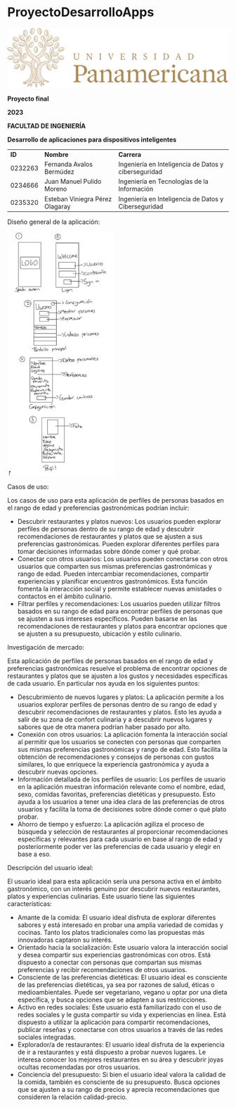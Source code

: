 # ProyectoDesarrolloApps


![alt_text](images/image1.png "image_tooltip")


 

 

 **Proyecto final**

**2023**

**FACULTAD DE INGENIERÍA**

**Desarrollo de aplicaciones para dispositivos inteligentes**

  


<table>
  <tr>
   <td rowspan="2" ><strong>ID</strong>
   </td>
   <td rowspan="2" ><strong>Nombre</strong>
   </td>
   <td rowspan="2" ><strong>Carrera</strong>
   </td>
  </tr>
  <tr>
  </tr>
  <tr>
   <td>0232263
   </td>
   <td>Fernanda Avalos Bermúdez
   </td>
   <td>Ingeniería en Inteligencia de Datos y ciberseguridad
   </td>
  </tr>
  <tr>
   <td>0234666
   </td>
   <td>Juan Manuel Pulido Moreno
   </td>
   <td>Ingeniería en Tecnologías de la Información
   </td>
  </tr>
  <tr>
   <td>0235320
   </td>
   <td>Esteban Viniegra Pérez Olagaray
   </td>
   <td>Ingeniería en Inteligencia de Datos y Ciberseguridad
   </td>
  </tr>
</table>


Diseño general de la aplicación:



![alt_text](images/image2.jpg "image_tooltip")


Casos de uso:

Los casos de uso para esta aplicación de perfiles de personas basados en el rango de edad y preferencias gastronómicas podrían incluir:



* Descubrir restaurantes y platos nuevos: Los usuarios pueden explorar perfiles de personas dentro de su rango de edad y descubrir recomendaciones de restaurantes y platos que se ajusten a sus preferencias gastronómicas. Pueden explorar diferentes perfiles para tomar decisiones informadas sobre dónde comer y qué probar.
* Conectar con otros usuarios: Los usuarios pueden conectarse con otros usuarios que comparten sus mismas preferencias gastronómicas y rango de edad. Pueden intercambiar recomendaciones, compartir experiencias y planificar encuentros gastronómicos. Esta función fomenta la interacción social y permite establecer nuevas amistades o contactos en el ámbito culinario.
* Filtrar perfiles y recomendaciones: Los usuarios pueden utilizar filtros basados en su rango de edad para encontrar perfiles de personas que se ajusten a sus intereses específicos. Pueden basarse en las recomendaciones de restaurantes y platos para encontrar opciones que se ajusten a su presupuesto, ubicación y estilo culinario.

Investigación de mercado:

Esta aplicación de perfiles de personas basados en el rango de edad y preferencias gastronómicas resuelve el problema de encontrar opciones de restaurantes y platos que se ajusten a los gustos y necesidades específicas de cada usuario. En particular nos ayuda en los siguientes puntos:



* Descubrimiento de nuevos lugares y platos: La aplicación permite a los usuarios explorar perfiles de personas dentro de su rango de edad y descubrir recomendaciones de restaurantes y platos. Esto les ayuda a salir de su zona de confort culinaria y a descubrir nuevos lugares y sabores que de otra manera podrían haber pasado por alto.
* Conexión con otros usuarios: La aplicación fomenta la interacción social al permitir que los usuarios se conecten con personas que comparten sus mismas preferencias gastronómicas y rango de edad. Esto facilita la obtención de recomendaciones y consejos de personas con gustos similares, lo que enriquece la experiencia gastronómica y ayuda a descubrir nuevas opciones. 
* Información detallada de los perfiles de usuario: Los perfiles de usuario en la aplicación muestran información relevante como el nombre, edad, sexo, comidas favoritas, preferencias dietéticas y presupuesto. Esto ayuda a los usuarios a tener una idea clara de las preferencias de otros usuarios y facilita la toma de decisiones sobre dónde comer o qué plato probar.
* Ahorro de tiempo y esfuerzo: La aplicación agiliza el proceso de búsqueda y selección de restaurantes al proporcionar recomendaciones específicas y relevantes para cada usuario en base al rango de edad y posteriormente poder ver las preferencias de cada usuario y elegir en base a eso. 

Descripción del usuario ideal:

El usuario ideal para esta aplicación sería una persona activa en el ámbito gastronómico, con un interés genuino por descubrir nuevos restaurantes, platos y experiencias culinarias. Este usuario tiene las siguientes características:



* Amante de la comida: El usuario ideal disfruta de explorar diferentes sabores y está interesado en probar una amplia variedad de comidas y cocinas. Tanto los platos tradicionales como las propuestas más innovadoras captaron su interés.
* Orientado hacia la socialización: Este usuario valora la interacción social y desea compartir sus experiencias gastronómicas con otros. Está dispuesto a conectar con personas que compartan sus mismas preferencias y recibir recomendaciones de otros usuarios.
* Consciente de las preferencias dietéticas: El usuario ideal es consciente de las preferencias dietéticas, ya sea por razones de salud, éticas o medioambientales. Puede ser vegetariano, vegano u optar por una dieta específica, y busca opciones que se adapten a sus restricciones.
* Activo en redes sociales: Este usuario está familiarizado con el uso de redes sociales y le gusta compartir su vida y experiencias en línea. Está dispuesto a utilizar la aplicación para compartir recomendaciones, publicar reseñas y conectarse con otros usuarios a través de las redes sociales integradas.
* Explorador/a de restaurantes: El usuario ideal disfruta de la experiencia de ir a restaurantes y está dispuesto a probar nuevos lugares. Le interesa conocer los mejores restaurantes en su área y descubrir joyas ocultas recomendadas por otros usuarios.
* Conciencia del presupuesto: Si bien el usuario ideal valora la calidad de la comida, también es consciente de su presupuesto. Busca opciones que se ajusten a su rango de precios y aprecia recomendaciones que consideren la relación calidad-precio.